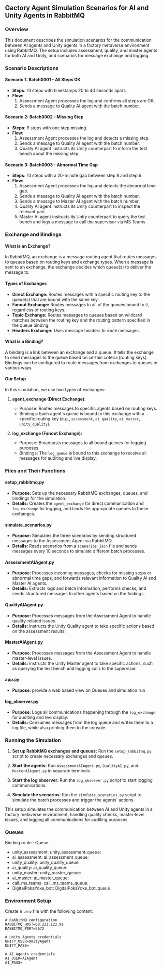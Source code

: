 ## Gactory Agent Simulation Scenarios for AI and Unity Agents in RabbitMQ

### Overview

This document describes the simulation scenarios for the communication between AI agents and Unity agents in a factory metaverse environment using RabbitMQ. The setup includes assessment, quality, and master agents for both AI and Unity, and scenarios for message exchange and logging.

### Scenario Descriptions

#### Scenario 1: Batch0001 - All Steps OK

- **Steps:** 10 steps with timestamps 20 to 40 seconds apart.
- **Flow:**
  1. Assessment Agent processes the log and confirms all steps are OK.
  2. Sends a message to Quality AI agent with the batch number.

#### Scenario 2: Batch0002 - Missing Step

- **Steps:** 9 steps with one step missing.
- **Flow:**
  1. Assessment Agent processes the log and detects a missing step.
  2. Sends a message to Quality AI agent with the batch number.
  3. Quality AI agent instructs its Unity counterpart to inform the test bench about the missing step.

#### Scenario 3: Batch0003 - Abnormal Time Gap

- **Steps:** 10 steps with a 20-minute gap between step 8 and step 9.
- **Flow:**
  1. Assessment Agent processes the log and detects the abnormal time gap.
  2. Sends a message to Quality AI agent with the batch number.
  3. Sends a message to Master AI agent with the batch number.
  4. Quality AI agent instructs its Unity counterpart to inspect the relevant part.
  5. Master AI agent instructs its Unity counterpart to query the test bench and logs a message to call the supervisor via MS Teams.

### Exchange and Bindings

#### What is an Exchange?

In RabbitMQ, an exchange is a message routing agent that routes messages to queues based on routing keys and exchange types. When a message is sent to an exchange, the exchange decides which queue(s) to deliver the message to.

#### Types of Exchanges

- **Direct Exchange:** Routes messages with a specific routing key to the queue(s) that are bound with the same key.
- **Fanout Exchange:** Routes messages to all of the queues bound to it, regardless of routing keys.
- **Topic Exchange:** Routes messages to queues based on wildcard matches between the routing key and the routing pattern specified in the queue binding.
- **Headers Exchange:** Uses message headers to route messages.

#### What is a Binding?

A binding is a link between an exchange and a queue. It tells the exchange to send messages to the queue based on certain criteria (routing keys). Bindings can be configured to route messages from exchanges to queues in various ways.

#### Our Setup

In this simulation, we use two types of exchanges:

1. **agent_exchange (Direct Exchange):**
   - Purpose: Routes messages to specific agents based on routing keys.
   - Bindings: Each agent's queue is bound to this exchange with a specific routing key (e.g., `assessment`, `ai_quality`, `ai_master`, `unity_quality`).

2. **log_exchange (Fanout Exchange):**
   - Purpose: Broadcasts messages to all bound queues for logging purposes.
   - Bindings: The `log_queue` is bound to this exchange to receive all messages for auditing and live display.

### Files and Their Functions

#### setup_rabbitmq.py

- **Purpose:** Sets up the necessary RabbitMQ exchanges, queues, and bindings for the simulation.
- **Details:** Creates the `agent_exchange` for direct communication and `log_exchange` for logging, and binds the appropriate queues to these exchanges.

#### simulate_scenarios.py

- **Purpose:** Simulates the three scenarios by sending structured messages to the Assessment Agent via RabbitMQ.
- **Details:** Reads scenarios from a `scenarios.json` file and sends messages every 10 seconds to simulate different batch processes.

#### AssessmentAIAgent.py

- **Purpose:** Processes incoming messages, checks for missing steps or abnormal time gaps, and forwards relevant information to Quality AI and Master AI agents.
- **Details:** Extracts logs and batch information, performs checks, and sends structured messages to other agents based on the findings.

#### QualityAIAgent.py

- **Purpose:** Processes messages from the Assessment Agent to handle quality-related issues.
- **Details:** Instructs the Unity Quality agent to take specific actions based on the assessment results.

#### MasterAIAgent.py

- **Purpose:** Processes messages from the Assessment Agent to handle master-level issues.
- **Details:** Instructs the Unity Master agent to take specific actions, such as querying the test bench and logging calls to the supervisor.

#### app.py

- **Purpose:** provide a web based view on Queues and simulation run

#### log_observer.py

- **Purpose:** Logs all communications happening through the `log_exchange` for auditing and live display.
- **Details:** Consumes messages from the log queue and writes them to a log file, while also printing them to the console.



### Running the Simulation

1. **Set up RabbitMQ exchanges and queues:**
   Run the `setup_rabbitmq.py` script to create necessary exchanges and queues.

2. **Start the agents:**
   Run `AssessmentAIAgent.py`, `QualityAI.py`, and `MasterAIAgent.py` in separate terminals.

3. **Start the log observer:**
   Run the `log_observer.py` script to start logging communications.

4. **Simulate the scenarios:**
   Run the `simulate_scenarios.py` script to simulate the batch processes and trigger the agents' actions.

This setup simulates the communication between AI and Unity agents in a factory metaverse environment, handling quality checks, master-level issues, and logging all communications for auditing purposes.

### Queues

Binding route : Queue
- unity_assessment: unity_assessment_queue: 
- ai_assessment: ai_assessment_queue: 
- unity_quality: unity_quality_queue: 
- ai_quality: ai_quality_queue: 
- unity_master: unity_master_queue: 
- ai_master: ai_master_queue: 
- call_ms_teams: call_ms_teams_queue: 
- DigitalPokaYoke_bot: DigitalPokaYoke_bot_queue

### Environment Setup

Create a `.env` file with the following content:

```plaintext
# RabbitMQ configuration
RABBITMQ_HOST=68.221.122.91
RABBITMQ_PORT=5672

# Unity Agents credentials
UNITY_USER=UnityAgent
UNITY_PASS=

# AI Agents credentials
AI_USER=AIAgent
AI_PASS=
```